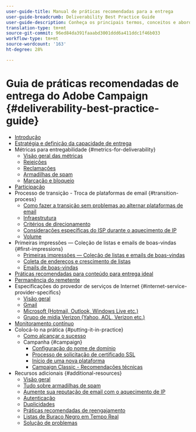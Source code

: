 ```yaml
---
user-guide-title: Manual de práticas recomendadas para a entrega
user-guide-breadcrumb: Deliverability Best Practice Guide
user-guide-description: Conheça os principais termos, conceitos e abordagens de entrega para garantir o sucesso do seu programa de marketing.
translation-type: tm+mt
source-git-commit: 96ed84da391faaabd3001ddd6a411ddc1f46b033
workflow-type: tm+mt
source-wordcount: '163'
ht-degree: 28%

---
```



# Guia de práticas recomendadas de entrega do Adobe Campaign {#deliverability-best-practice-guide}

+ [Introdução](/help/introduction.md)
+ [Estratégia e definição da capacidade de entrega](/help/deliverability-strategy-and-definition.md)
+ Métricas para entregabilidade {#metrics-for-deliverability}
   + [Visão geral das métricas](/help/metrics/metrics-overview.md)
   + [Rejeições](/help/metrics/bounces.md)
   + [Reclamações](/help/metrics/complaints.md)
   + [Armadilhas de spam](/help/metrics/spam-traps.md)
   + [Marcação e bloqueio](/help/metrics/bulking-and-blocking.md)
+ [Participação](/help/engagement.md)
+ Processo de transição - Troca de plataformas de email {#transition-process}
   + [Como fazer a transição sem problemas ao alternar plataformas de email](/help/transition-process/switching-email-platforms.md)
   + [Infraestrutura](/help/transition-process/infrastructure.md)
   + [Critérios de direcionamento](/help/transition-process/targeting-criteria.md)
   + [Considerações específicas do ISP durante o aquecimento de IP](/help/transition-process/isp-specific-considerations-during-ip-warming.md)
   + [Volume](/help/transition-process/volume.md)
+ Primeiras impressões — Coleção de listas e emails de boas-vindas {#first-impressions}
   + [Primeiras impressões — Coleção de listas e emails de boas-vindas](/help/first-impressions/introduction.md)
   + [Coleta de endereços e crescimento de listas](/help/first-impressions/address-collection-and-list-growth.md)
   + [Emails de boas-vindas](/help/first-impressions/welcome-emails.md)
+ [Práticas recomendadas para conteúdo para entrega ideal](/help/content-best-practices-for-optimal-delivery.md)
+ [Permanência do remetente](/help/sender-permanence.md)
+ Especificações do provedor de serviços de Internet {#internet-service-provider-specifics}
   + [Visão geral](/help/internet-service-provider-specifics/overview.md)
   + [Gmail](/help/internet-service-provider-specifics/gmail.md)
   + [Microsoft (Hotmail, Outlook, Windows Live etc.)](/help/internet-service-provider-specifics/microsoft.md)
   + [Grupo de mídia Verizon (Yahoo, AOL, Verizon etc.)](/help/internet-service-provider-specifics/verizon-media-group.md)
+ [Monitoramento contínuo](/help/ongoing-monitoring.md)
+ Colocá-lo na prática {#putting-it-in-practice}
   + [Como alcançar o sucesso](/help/putting-it-in-practice/how-to-reach-success.md)
   + Campanha {#campaign}
      + [Configuração do nome de domínio](/help/putting-it-in-practice/ac-domain-name-setup.md)
      + [Processo de solicitação de certificado SSL](/help/putting-it-in-practice/ac-ssl-certificate-request.md)
      + [Início de uma nova plataforma](/help/putting-it-in-practice/ac-starting-new-platform.md)
      + [Campaign Classic - Recomendações técnicas](/help/putting-it-in-practice/acc-technical-recommendations.md)
+ Recursos adicionais {#additional-resources}
   + [Visão geral](/help/additional-resources/general-resources.md)
   + [Tudo sobre armadilhas de spam](/help/additional-resources/all-about-spam-traps.md)
   + [Aumente sua reputação de email com o aquecimento de IP](/help/additional-resources/increase-reputation-with-ip-warming.md)
   + [Autenticação](/help/additional-resources/authentication.md)
   + [Duplicidades](/help/additional-resources/duplicates.md)
   + [Práticas recomendadas de reengajamento](/help/additional-resources/re-engagement.md)
   + [Listas de Buraco Negro em Tempo Real](/help/additional-resources/blocklist-databases.md)
   + [Solução de problemas](/help/additional-resources/troubleshooting.md)
